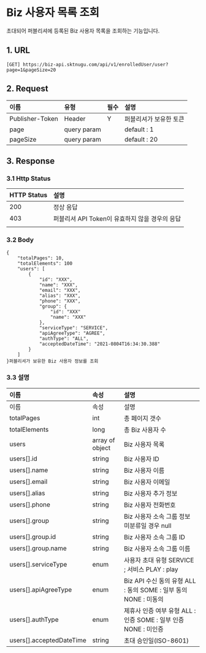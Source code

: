 # Biz 사용자 목록 조회

초대되어 퍼블리셔에 등록된 Biz 사용자 목록을 조회하는 기능입니다.

## 1. URL <a id="Biz&#xC0AC;&#xC6A9;&#xC790;&#xBAA9;&#xB85D;&#xC870;&#xD68C;v1-1.URL"></a>

```text
[GET] https://biz-api.sktnugu.com/api/v1/enrolledUser/user?page=1&pageSize=20
```

## 2. Request <a id="Biz&#xC0AC;&#xC6A9;&#xC790;&#xBAA9;&#xB85D;&#xC870;&#xD68C;v1-2.Request"></a>

| 이름 | 유형 | 필수 | 설명 |
| :--- | :--- | :--- | :--- |
| Publisher-Token | Header | Y | 퍼블리셔가 보유한 토큰 |
| page | query param |  | default : 1 |
| pageSize | query param |  | default : 20 |

## 3. Response <a id="Biz&#xC0AC;&#xC6A9;&#xC790;&#xBAA9;&#xB85D;&#xC870;&#xD68C;v1-3.Response"></a>

### 3.1 Http Status <a id="Biz&#xC0AC;&#xC6A9;&#xC790;&#xBAA9;&#xB85D;&#xC870;&#xD68C;v1-3.1HttpStatus"></a>

| HTTP Status | 설명 |
| :--- | :--- |
| 200 | 정상 응답 |
| 403 | 퍼블리셔 API Token이 유효하지 않을 경우의 응답 |
|  |  |

### 3.2 Body <a id="Biz&#xC0AC;&#xC6A9;&#xC790;&#xBAA9;&#xB85D;&#xC870;&#xD68C;v1-3.2Body"></a>

```text
{
    "totalPages": 10,
    "totalElements": 100
    "users": [
        {
            "id": "XXX",
            "name": "XXX",
            "email": "XXX",
            "alias": "XXX",
            "phone": "XXX",
            "group": {
                "id": "XXX"
                "name": "XXX"
            },
            "serviceType": "SERVICE",
            "apiAgreeType": "AGREE",
            "authType": "ALL",
            "acceptedDateTime": "2021-0804T16:34:30.388"
        }
    ]
}퍼블리셔가 보유한 Biz 사용자 정보를 조회
```

### 3.3 설명 <a id="Biz&#xC0AC;&#xC6A9;&#xC790;&#xBAA9;&#xB85D;&#xC870;&#xD68C;v1-3.3&#xC124;&#xBA85;"></a>

| 이름 | 속성 | 설명 |
| :--- | :--- | :--- |
| 이름 | 속성 | 설명 |
| totalPages | int | 총 페이지 갯수 |
| totalElements | long | 총 Biz 사용자 수 |
| users | array of object | Biz 사용자 목록 |
| users\[\].id | string | Biz 사용자 ID |
| users\[\].name | string | Biz 사용자 이름 |
| users\[\].email | string | Biz 사용자 이메일 |
| users\[\].alias | string | Biz 사용자 추가 정보 |
| users\[\].phone | string | Biz 사용자 전화번호 |
| users\[\].group | string | Biz 사용자 소속 그룹 정보 미분류일 경우 null |
| users\[\].group.id | string  | Biz 사용자 소속 그룹 ID |
| users\[\].group.name | string | Biz 사용자 소속 그룹 이름 |
| users\[\].serviceType | enum | 사용자 초대 유형 SERVICE ; 서비스 PLAY : play |
| users\[\].apiAgreeType | enum | Biz API 수신 동의 유형 ALL : 동의 SOME : 일부 동의 NONE : 미동의 |
| users\[\].authType | enum | 제휴사 인증 여부 유형 ALL : 인증 SOME : 일부 인증 NONE : 미인증 |
| users\[\].acceptedDateTime | string | 초대 승인일\(ISO-8601\) |

